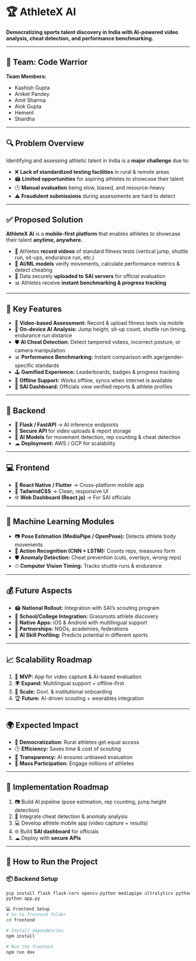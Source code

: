 # 🏆 AthleteX AI  
**Democratizing sports talent discovery in India with AI-powered video analysis, cheat detection, and performance benchmarking.**

---

## 👥 Team: **Code Warrior**  

**Team Members:**  
- Kashish Gupta  
- Aniket Pandey  
- Amit Sharma  
- Alok Gupta  
- Hement  
- Shardha  

---

## 🔍 Problem Overview  

Identifying and assessing athletic talent in India is a **major challenge** due to:  

- ❌ **Lack of standardized testing facilities** in rural & remote areas  
- 🏟 **Limited opportunities** for aspiring athletes to showcase their talent  
- 🕒 **Manual evaluation** being slow, biased, and resource-heavy  
- ⚠ **Fraudulent submissions** during assessments are hard to detect  

---

## ✅ Proposed Solution  

**AthleteX AI** is a **mobile-first platform** that enables athletes to showcase their talent **anytime, anywhere.**  

- 📱 Athletes **record videos** of standard fitness tests (vertical jump, shuttle run, sit-ups, endurance run, etc.)  
- 🧠 **AI/ML models** verify movements, calculate performance metrics & detect cheating  
- 🔄 Data securely **uploaded to SAI servers** for official evaluation  
- 📊 Athletes receive **instant benchmarking & progress tracking**  

---

## 🚀 Key Features  

- 🎥 **Video-based Assessment:** Record & upload fitness tests via mobile  
- 🧠 **On-device AI Analysis:** Jump height, sit-up count, shuttle run timing, endurance run distance  
- 🛡 **AI Cheat Detection:** Detect tampered videos, incorrect posture, or camera manipulation  
- 📊 **Performance Benchmarking:** Instant comparison with age/gender-specific standards  
- 🕹 **Gamified Experience:** Leaderboards, badges & progress tracking  
- 📶 **Offline Support:** Works offline, syncs when internet is available  
- 📂 **SAI Dashboard:** Officials view verified reports & athlete profiles  

---

## 🧩 Backend  

- 🐍 **Flask / FastAPI** → AI inference endpoints  
- 📂 **Secure API** for video uploads & report storage  
- 🧠 **AI Models** for movement detection, rep counting & cheat detection  
- ☁ **Deployment:** AWS / GCP for scalability  

---

## 💻 Frontend  

- 📱 **React Native / Flutter** → Cross-platform mobile app  
- 🎨 **TailwindCSS** → Clean, responsive UI  
- 🌐 **Web Dashboard (React.js)** → For SAI officials  

---

## 🧠 Machine Learning Modules  

- 📷 **Pose Estimation (MediaPipe / OpenPose):** Detects athlete body movements  
- 🧩 **Action Recognition (CNN + LSTM):** Counts reps, measures form  
- 🛡 **Anomaly Detection:** Cheat prevention (cuts, overlays, wrong reps)  
- ⏱ **Computer Vision Timing:** Tracks shuttle runs & endurance  

---

## 💰 Future Aspects  

- 🏟 **National Rollout:** Integration with SAI’s scouting program  
- 🏫 **School/College Integration:** Grassroots athlete discovery  
- 📱 **Native Apps:** iOS & Android with multilingual support  
- 🤝 **Partnerships:** NGOs, academies, federations  
- 🧠 **AI Skill Profiling:** Predicts potential in different sports  

---

## 📈 Scalability Roadmap  

1. 📱 **MVP:** App for video capture & AI-based evaluation  
2. 🌍 **Expand:** Multilingual support + offline-first  
3. 🧪 **Scale:** Govt. & institutional onboarding  
4. 🏆 **Future:** AI-driven scouting + wearables integration  

---

## 🌍 Expected Impact  

- 🌱 **Democratization:** Rural athletes get equal access  
- 🕒 **Efficiency:** Saves time & cost of scouting  
- 🏅 **Transparency:** AI ensures unbiased evaluation  
- 🚀 **Mass Participation:** Engage millions of athletes  

---

## 🧪 Implementation Roadmap  

1. 📷 Build AI pipeline (pose estimation, rep counting, jump height detection)  
2. 🧠 Integrate cheat detection & anomaly analysis  
3. 💻 Develop athlete mobile app (video capture + results)  
4. 🌐 Build **SAI dashboard** for officials  
5. ☁ Deploy with **secure APIs**  

---

## 🧰 How to Run the Project  

### 📦 Backend Setup  
```bash
pip install flask flask-cors opencv-python mediapipe ultralytics python-dotenv
python app.py

💻 Frontend Setup
# Go to frontend folder
cd frontend  

# Install dependencies
npm install  

# Run the frontend
npm run dev  

